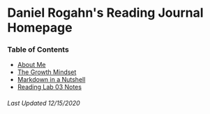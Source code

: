 # Daniel Rogahn's Reading Journal Homepage

### Table of Contents
* [About Me](/BioIntro.md)
* [The Growth Mindset](/GrowthMindset.md)
* [Markdown in a Nutshell](/MarkdownPage.md)
* [Reading Lab 03 Notes](/Read03.md)

###### Last Updated 12/15/2020